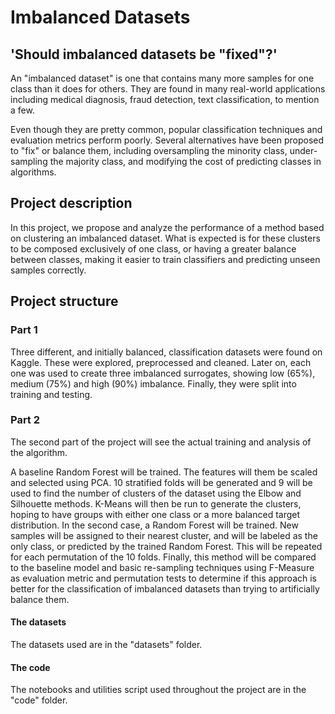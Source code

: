 # Imbalanced Datasets

## 'Should imbalanced datasets be "fixed"?'

An "imbalanced dataset" is one that contains many more samples for one class than it does for others. They are found in many real-world applications including medical diagnosis, fraud detection, text classification, to mention a few.

Even though they are pretty common, popular classification techniques and evaluation metrics perform poorly. Several alternatives have been proposed to "fix" or balance them, including oversampling the minority class, under-sampling the majority class, and modifying the cost of predicting classes in algorithms.

## Project description

In this project, we propose and analyze the performance of a method based on clustering an imbalanced dataset. What is expected is for these clusters to be composed exclusively of one class, or having a greater balance between classes, making it easier to train classifiers and predicting unseen samples correctly.

## Project structure

### Part 1

Three different, and initially balanced, classification datasets were found on Kaggle. These were explored, preprocessed and cleaned. Later on, each one was used to create three imbalanced surrogates, showing low (65%), medium (75%) and high (90%) imbalance. Finally, they were split into training and testing.

### Part 2

The second part of the project will see the actual training and analysis of the algorithm.

A baseline Random Forest will be trained. The features will them be scaled and selected using PCA. 10 stratified folds will be generated and 9 will be used to find the number of clusters of the dataset using the Elbow and Silhouette methods. K-Means will then be run to generate the clusters, hoping to have groups with either one class or a more balanced target distribution. In the second case, a Random Forest will be trained. New samples will be assigned to their nearest cluster, and will be labeled as the only class, or predicted by the trained Random Forest. This will be repeated for each permutation of the 10 folds. Finally, this method will be compared to the baseline model and basic re-sampling techniques using F-Measure as evaluation metric and permutation tests to determine if this approach is better for the classification of imbalanced datasets than trying to artificially balance them.

#### The datasets

The datasets used are in the "datasets" folder.

#### The code

The notebooks and utilities script used throughout the project are in the "code" folder.
